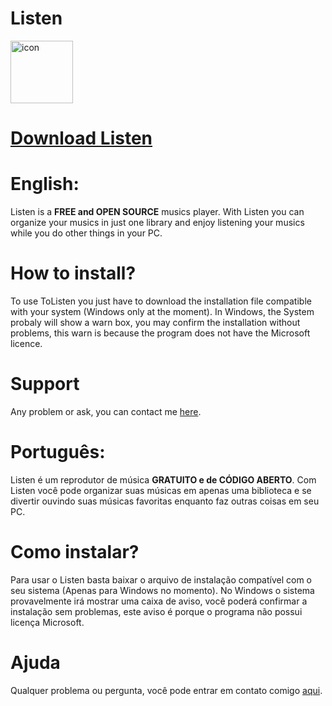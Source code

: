 # Listen
<img src="https://github.com/DuckCoder1101/ToListen/blob/main/public/icons/icon.png?raw=true" width="100" height="100" alt="icon" align="center">

# [Download Listen](https://github.com/DuckCoder1101/ToListen/releases)

# English:
Listen is a **FREE and OPEN SOURCE** musics player. 
With Listen you can organize your musics in just one library and enjoy listening your musics while you do other things in your PC.

# How to install?
To use ToListen you just have to download the installation file compatible with your system (Windows only at the moment).
In Windows, the System probaly will show a warn box, you may confirm the installation without problems, this warn is because the program does not have the Microsoft licence.

# Support
Any problem or ask, you can contact me [here](https://github.com/DuckCoder1101/ToListen/issues).

# Português:
Listen é um reprodutor de música **GRATUITO e de CÓDIGO ABERTO**.
Com Listen você pode organizar suas músicas em apenas uma biblioteca e se divertir ouvindo suas músicas favoritas enquanto faz outras coisas em seu PC.

# Como instalar?
Para usar o Listen basta baixar o arquivo de instalação compatível com o seu sistema (Apenas para Windows no momento).
No Windows o sistema provavelmente irá mostrar uma caixa de aviso, você poderá confirmar a instalação sem problemas, este aviso é porque o programa não possui licença Microsoft.

# Ajuda
Qualquer problema ou pergunta, você pode entrar em contato comigo [aqui](https://github.com/DuckCoder1101/ToListen/issues).
